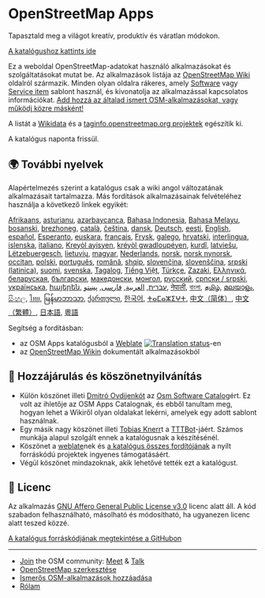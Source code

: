 # OpenStreetMap Apps

Tapasztald meg a világot kreatív, produktív és váratlan módokon.

[A katalógushoz kattints ide](https://osm-apps.zottelig.ch)

Ez a weboldal OpenStreetMap-adatokat használó alkalmazásokat és szolgáltatásokat
mutat be. Az alkalmazások listája az [OpenStreetMap
Wiki](https://wiki.openstreetmap.org/) oldalról származik. Minden olyan oldalra
rákeres, amely [Software](https://wiki.openstreetmap.org/wiki/Template:Software)
vagy [Service item](https://wiki.openstreetmap.org/wiki/Template:Service_item)
sablont használ, és kivonatolja az alkalmazással kapcsolatos információkat. [Add
hozzá az általad ismert OSM-alkalmazásokat, vagy működj közre
másként!](https://wiki.openstreetmap.org/wiki/OSM_Apps_Catalog)

A listát a [Wikidata](https://www.wikidata.org/) és a [taginfo.openstreetmap.org
projektek](https://taginfo.openstreetmap.org/projects) egészítik ki.

A katalógus naponta frissül.

## 🌍 További nyelvek

Alapértelmezés szerint a katalógus csak a wiki angol változatának alkalmazásait
tartalmazza. Más fordítások alkalmazásainak felvételéhez használja a következő
linkek egyikét:

[Afrikaans](/?lang=af), [asturianu](/?lang=ast), [azərbaycanca](/?lang=az),
[Bahasa Indonesia](/?lang=id), [Bahasa Melayu](/?lang=ms),
[bosanski](/?lang=bs), [brezhoneg](/?lang=br), [català](/?lang=ca),
[čeština](/?lang=cs), [dansk](/?lang=da), [Deutsch](/?lang=de),
[eesti](/?lang=et), [English](/?lang=en), [español](/?lang=es),
[Esperanto](/?lang=eo), [euskara](/?lang=eu), [français](/?lang=fr),
[Frysk](/?lang=fy), [galego](/?lang=gl), [hrvatski](/?lang=hr),
[interlingua](/?lang=ia), [íslenska](/?lang=is), [italiano](/?lang=it), [Kreyòl
ayisyen](/?lang=ht), [kréyòl gwadloupéyen](/?lang=gcf), [kurdî](/?lang=ku),
[latviešu](/?lang=lv), [Lëtzebuergesch](/?lang=lb), [lietuvių](/?lang=lt),
[magyar](/?lang=hu), [Nederlands](/?lang=nl), [norsk](/?lang=no), [norsk
nynorsk](/?lang=nn), [occitan](/?lang=oc), [polski](/?lang=pl),
[português](/?lang=pt), [română](/?lang=ro), [shqip](/?lang=sq),
[slovenčina](/?lang=sk), [slovenščina](/?lang=sl), [srpski
(latinica)](/?lang=sr-latn), [suomi](/?lang=fi), [svenska](/?lang=sv),
[Tagalog](/?lang=tl), [Tiếng Việt](/?lang=vi), [Türkçe](/?lang=tr),
[Zazaki](/?lang=diq), [Ελληνικά](/?lang=el), [беларуская](/?lang=be),
[български](/?lang=bg), [македонски](/?lang=mk), [монгол](/?lang=mn),
[русский](/?lang=ru), [српски / srpski](/?lang=sr), [українська](/?lang=uk),
[հայերեն](/?lang=hy), [עברית](/?lang=he), [العربية](/?lang=ar),
[فارسی](/?lang=fa), [پښتو](/?lang=ps), [नेपाली](/?lang=ne), [বাংলা](/?lang=bn),
[தமிழ்](/?lang=ta), [മലയാളം](/?lang=ml), [සිංහල](/?lang=si), [ไทย](/?lang=th),
[မြန်မာဘာသာ](/?lang=my), [ქართული](/?lang=ka), [한국어](/?lang=ko),
[ⵜⴰⵎⴰⵣⵉⵖⵜ](/?lang=tzm), [中文（简体）](/?lang=zh-hans), [中文（繁體）](/?lang=zh-hant),
[日本語](/?lang=ja), [粵語](/?lang=yue)

Segítség a fordításban:

- az OSM Apps katalógusból a
  [Weblate](https://hosted.weblate.org/projects/osm-apps-catalog/osm-apps-catalog)
  <a href="https://hosted.weblate.org/engage/osm-apps-catalog/">
  <img src="https://hosted.weblate.org/widgets/osm-apps-catalog/-/svg-badge.svg" alt="Translation status" /></a>-en
- az [OpenStreetMap Wikin](https://wiki.openstreetmap.org/wiki/Wiki_Translation)
  dokumentált alkalmazásokból

## 🙏 Hozzájárulás és köszönetnyilvánítás

- Külön köszönet illeti [Dmitró
  Ovdijenkót](https://sourceforge.net/u/ujos/profile/) az [Osm Software
  Catalog](https://wiki.openstreetmap.org/wiki/Osm_Software_Catalog)ért. Ez volt
  az ihletője az OSM Apps Catalognak, és ebből tanultam meg, hogyan lehet a
  Wikiről olyan oldalakat lekérni, amelyek egy adott sablont használnak.
- Egy másik nagy köszönet illeti [Tobias
  Knerr](https://wiki.openstreetmap.org/wiki/User:Tordanik)t a
  [TTTBot](https://wiki.openstreetmap.org/wiki/User:TTTBot)-jáért. Számos
  munkája alapul szolgált ennek a katalógusnak a készítésénél.
- Köszönet a [weblate](https://weblate.org/)nek és [a katalógus összes
  fordítójának](https://hosted.weblate.org/user/?q=%20contributes:osm-apps-catalog)
  a nyílt forráskódú projektek ingyenes támogatásáért.
- Végül köszönet mindazoknak, akik lehetővé tették ezt a katalógust.

## 📜 Licenc

Az alkalmazás [GNU Affero General Public License
v3.0](https://github.com/ToastHawaii/osm-apps-catalog/blob/master/LICENSE)
licenc alatt áll. A kód szabadon felhasználható, másolható és módosítható, ha
ugyanezen licenc alatt teszed közzé.

[A katalógus forráskódjának megtekintése a
GitHubon](https://github.com/ToastHawaii/osm-apps-catalog)

---

- [Join](https://usergroups.openstreetmap.de/) the OSM community:
  [Meet](https://osmcal.org/) & [Talk](https://community.osm.be/)
- [OpenStreetMap
  szerkesztése](https://wiki.openstreetmap.org/wiki/How_to_contribute)
- [Ismerős OSM-alkalmazások
  hozzáadása](https://wiki.openstreetmap.org/wiki/OSM_Apps_Catalog)
- [Rólam](https://wiki.openstreetmap.org/wiki/User:ToastHawaii)
